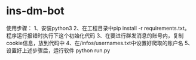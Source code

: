 # ins-dm-bot

使用步骤：
1、安装python3
2、在工程目录中pip install -r requirements.txt。程序运行报错时执行下这个初始化代码
3、在要进行群发消息的账号内，复制cookie信息，放到代码中
4、在/infos/usernames.txt中设置好爬取的账户名
5、设置好上述步骤后，运行软件 python run.py